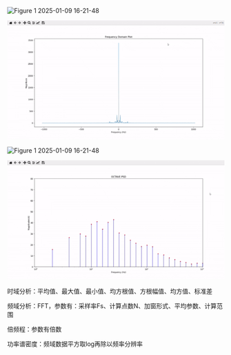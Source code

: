 ![Figure 1 2025-01-09 16-21-48](./README.assets/1.gif)



![Figure 1 2025-01-09 16-22-49](./README.assets/2.gif)

![Figure 1 2025-01-09 16-21-48](./README.assets/3.gif)

![Figure 1 2025-01-09 16-21-48](./README.assets/4.gif)



时域分析：平均值、最大值、最小值、均方根值、方根幅值、均方值、标准差

频域分析：FFT，参数有：采样率Fs、计算点数N、加窗形式、平均参数、计算范围

倍频程：参数有倍数

功率谱密度：频域数据平方取log再除以频率分辨率

